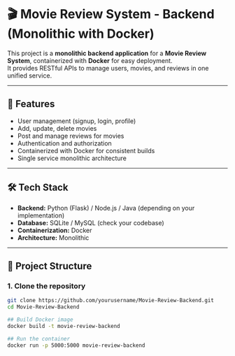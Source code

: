 # 🎬 Movie Review System - Backend (Monolithic with Docker)

This project is a **monolithic backend application** for a **Movie Review System**, containerized with **Docker** for easy deployment.  
It provides RESTful APIs to manage users, movies, and reviews in one unified service.

---

## 🚀 Features
- User management (signup, login, profile)
- Add, update, delete movies
- Post and manage reviews for movies
- Authentication and authorization
- Containerized with Docker for consistent builds
- Single service monolithic architecture

---

## 🛠 Tech Stack
- **Backend:** Python (Flask) / Node.js / Java (depending on your implementation)
- **Database:** SQLite / MySQL (check your codebase)
- **Containerization:** Docker
- **Architecture:** Monolithic

---

## 📂 Project Structure



### 1. Clone the repository
```bash
git clone https://github.com/yourusername/Movie-Review-Backend.git
cd Movie-Review-Backend

## Build Docker image
docker build -t movie-review-backend

## Run the container
docker run -p 5000:5000 movie-review-backend
